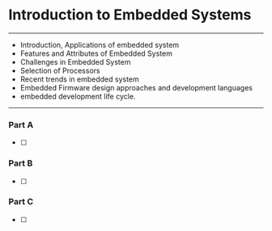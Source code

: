 # Introduction to Embedded Systems
---
- Introduction, Applications of embedded system
- Features and Attributes of Embedded System
- Challenges in Embedded System
- Selection of Processors
- Recent trends in embedded system
- Embedded Firmware design approaches and development languages
- embedded development life cycle.
---
### Part A
- [ ] 

### Part B
- [ ] 

### Part C
- [ ] 
